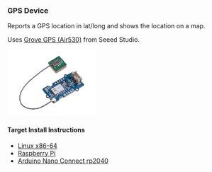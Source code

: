 ### GPS Device

Reports a GPS location in lat/long and shows the location on a map.

Uses [Grove GPS (Air530)](https://www.seeedstudio.com/Grove-GPS-Air530-p-4584.html) from Seeed Studio.

![](images/air530.webp)

#### Target Install Instructions

- [Linux x86-64](README-x86_64.md)
- [Raspberry Pi](README-rpi.md)
- [Arduino Nano Connect rp2040](README-nano_rp2040.md)
